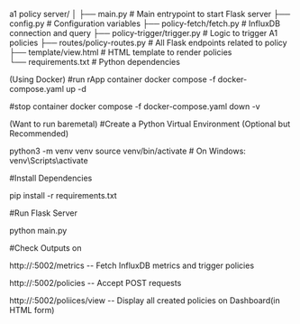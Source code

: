 a1 policy server/
│
├── main.py                         # Main entrypoint to start Flask server
├── config.py                       # Configuration variables
├── policy-fetch/fetch.py           # InfluxDB connection and query
├── policy-trigger/trigger.py       # Logic to trigger A1 policies
├── routes/policy-routes.py         # All Flask endpoints related to policy
├── template/view.html              # HTML template to render policies             
└── requirements.txt                # Python dependencies

(Using Docker)
#run rApp container
docker compose -f docker-compose.yaml up -d

#stop container
docker compose -f docker-compose.yaml down -v

(Want to run baremetal)
#Create a Python Virtual Environment (Optional but Recommended)
 
python3 -m venv venv
source venv/bin/activate  # On Windows: venv\Scripts\activate


#Install Dependencies

pip install -r requirements.txt

#Run Flask Server 

python main.py


#Check Outputs on 

http://<ip>:5002/metrics -- Fetch InfluxDB metrics and trigger policies

http://<ip>:5002/policies -- Accept POST requests 

http://<ip>:5002/poliices/view -- Display all created policies on Dashboard(in HTML form)
